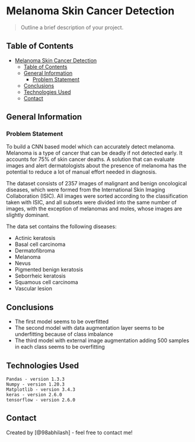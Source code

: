 # Melanoma Skin Cancer Detection
> Outline a brief description of your project.


## Table of Contents
- [Melanoma Skin Cancer Detection](#melanoma-skin-cancer-detection)
  - [Table of Contents](#table-of-contents)
  - [General Information](#general-information)
    - [Problem Statement](#problem-statement)
  - [Conclusions](#conclusions)
  - [Technologies Used](#technologies-used)
  - [Contact](#contact)


## General Information
### Problem Statement
To build a CNN based model which can accurately detect melanoma. Melanoma is a type of cancer that can be deadly if not detected early. It accounts for 75% of skin cancer deaths. A solution that can evaluate images and alert dermatologists about the presence of melanoma has the potential to reduce a lot of manual effort needed in diagnosis.

The dataset consists of 2357 images of malignant and benign oncological diseases, which were formed from the International Skin Imaging Collaboration (ISIC). All images were sorted according to the classification taken with ISIC, and all subsets were divided into the same number of images, with the exception of melanomas and moles, whose images are slightly dominant.


The data set contains the following diseases:

* Actinic keratosis
* Basal cell carcinoma
* Dermatofibroma
* Melanoma
* Nevus
* Pigmented benign keratosis
* Seborrheic keratosis
* Squamous cell carcinoma
* Vascular lesion


## Conclusions
- The first model seems to be overfitted
- The second model with data augmentation layer seems to be underfitting because of class imbalance
- The third model with external image augmentation adding 500 samples in each class seems to be overfitting

## Technologies Used
    Pandas - version 1.3.3
    Numpy - version 1.20.3
    Matplotlib - version 3.4.3
    keras - version 2.6.0
    tensorflow - version 2.6.0



## Contact
Created by [@98abhilash] - feel free to contact me!
